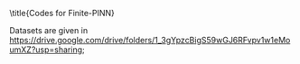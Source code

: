 \title{Codes for Finite-PINN}

Datasets are given in https://drive.google.com/drive/folders/1_3gYpzcBigS59wGJ6RFvpv1w1eMoumXZ?usp=sharing;
